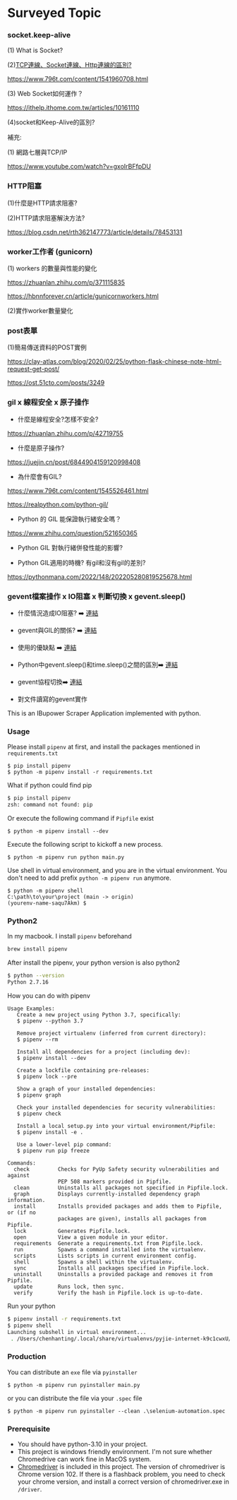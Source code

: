 # Surveyed Topic

### socket.keep-alive

(1) What is Socket?

(2)[TCP連線、Socket連線、Http連線的區別?](https://www.796t.com/content/1541960708.html)

https://www.796t.com/content/1541960708.html

(3) Web Socket如何運作？

https://ithelp.ithome.com.tw/articles/10161110

(4)socket和Keep-Alive的區別?

 

補充:

(1) 網路七層與TCP/IP

https://www.youtube.com/watch?v=gxoIrBFfpDU

 

### HTTP阻塞

(1)什麼是HTTP請求阻塞?

(2)HTTP請求阻塞解決方法?

https://blog.csdn.net/rth362147773/article/details/78453131

 

### worker工作者 (gunicorn)

(1) workers 的數量與性能的變化

https://zhuanlan.zhihu.com/p/371115835

https://hbnnforever.cn/article/gunicornworkers.html

(2)實作worker數量變化

 

### post表單

(1)簡易傳送資料的POST實例

https://clay-atlas.com/blog/2020/02/25/python-flask-chinese-note-html-request-get-post/

https://ost.51cto.com/posts/3249

 

 

### gil x 線程安全 x 原子操作

- 什麼是線程安全?怎樣不安全?

https://zhuanlan.zhihu.com/p/42719755

- 什麼是原子操作?

https://juejin.cn/post/6844904159120998408

- 為什麼會有GIL?

https://www.796t.com/content/1545526461.html

https://realpython.com/python-gil/

- Python 的 GIL 能保證執行緒安全嗎？

https://www.zhihu.com/question/521650365

- Python GIL 對執行緒併發性能的影響?

- Python GIL適用的時機? 有gil和沒有gil的差別?

https://pythonmana.com/2022/148/202205280819525678.html

### gevent檔案操作 x IO阻塞 x 判斷切換 x gevent.sleep()

- 什麼情況造成IO阻塞? ➡️ [連結](https://kknews.cc/zh-tw/code/y569jna.html)

-  gevent與GIL的關係? ➡️ [連結](https://www.programminghunter.com/article/46161044346/)

- 使用的優缺點 ➡️ [連結](https://www.itread01.com/article/1537412053.html)

- Python中gevent.sleep()和time.sleep()之間的區別➡️ [連結](https://www.796t.com/post/ajF3MXc=.html)

- gevent協程切換➡️ [連結](https://www.it145.com/9/24951.html)

- 對文件讀寫的gevent實作



This is an IBupower Scraper Application implemented with python.

### Usage

Please install `pipenv` at first, and install the packages mentioned in `requirements.txt`

```
$ pip install pipenv
$ python -m pipenv install -r requirements.txt
```

What if python could find pip

````sh
$ pip install pipenv                                                                  1 ↵
zsh: command not found: pip
````

Or execute the following command if `Pipfile` exist

```
$ python -m pipenv install --dev
```

Execute the following script to kickoff a new process.

```
$ python -m pipenv run python main.py
```

Use shell in virtual environment, and you are in the virtual environment. You don't need to add prefix `python -m pipenv run` anymore.

```
$ python -m pipenv shell
C:\path\to\your\project (main -> origin)
(yourenv-name-saqu7Akm) $
```

### Python2

In my macbook. I install `pipenv` beforehand

````sh
brew install pipenv
````

 After install the pipenv, your python version is also python2

````sh
$ python --version                                                                 
Python 2.7.16
````

How you can do with pipenv

````
Usage Examples:
   Create a new project using Python 3.7, specifically:
   $ pipenv --python 3.7

   Remove project virtualenv (inferred from current directory):
   $ pipenv --rm

   Install all dependencies for a project (including dev):
   $ pipenv install --dev

   Create a lockfile containing pre-releases:
   $ pipenv lock --pre

   Show a graph of your installed dependencies:
   $ pipenv graph

   Check your installed dependencies for security vulnerabilities:
   $ pipenv check

   Install a local setup.py into your virtual environment/Pipfile:
   $ pipenv install -e .

   Use a lower-level pip command:
   $ pipenv run pip freeze

Commands:
  check         Checks for PyUp Safety security vulnerabilities and against
                PEP 508 markers provided in Pipfile.
  clean         Uninstalls all packages not specified in Pipfile.lock.
  graph         Displays currently-installed dependency graph information.
  install       Installs provided packages and adds them to Pipfile, or (if no
                packages are given), installs all packages from Pipfile.
  lock          Generates Pipfile.lock.
  open          View a given module in your editor.
  requirements  Generate a requirements.txt from Pipfile.lock.
  run           Spawns a command installed into the virtualenv.
  scripts       Lists scripts in current environment config.
  shell         Spawns a shell within the virtualenv.
  sync          Installs all packages specified in Pipfile.lock.
  uninstall     Uninstalls a provided package and removes it from Pipfile.
  update        Runs lock, then sync.
  verify        Verify the hash in Pipfile.lock is up-to-date.
````

Run your python

````sh
$ pipenv install -r requirements.txt 
$ pipenv shell                                                                 
Launching subshell in virtual environment...
 . /Users/chenhanting/.local/share/virtualenvs/pyjie-internet-k9c1cwxU/bin/activate
````

### Production

You can distribute an `exe` file via `pyinstaller`

```
$ python -m pipenv run pyinstaller main.py 
```

or you can distribute the file via your `.spec` file

```
$ python -m pipenv run pyinstaller --clean .\selenium-automation.spec 
```

### Prerequisite

- You should have python-3.10 in your project.
- This project is windows friendly environment. I'm not sure whether Chromedrive can work fine in MacOS system.
- [Chromedriver](https://chromedriver.chromium.org/) is included in this project. The version of chromedriver is Chrome version 102. If there is a flashback problem, you need to check your chrome version, and install a correct version of chromedriver.exe in `/driver`.